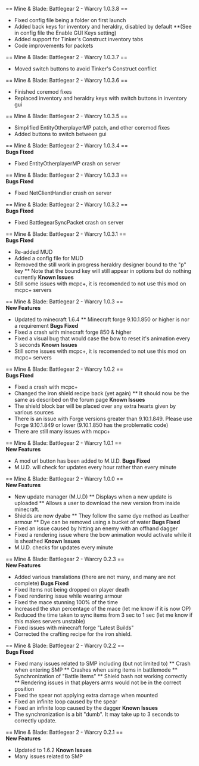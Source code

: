 == Mine & Blade: Battlegear 2 - Warcry 1.0.3.8 ==
* Fixed config file being a folder on first launch
* Added back keys for inventory and heraldry, disabled by default
**(See in config file the Enable GUI Keys setting)
* Added support for Tinker's Construct inventory tabs
* Code improvements for packets

== Mine & Blade: Battlegear 2 - Warcry 1.0.3.7 ==
* Moved switch buttons to avoid Tinker's Construct conflict

== Mine & Blade: Battlegear 2 - Warcry 1.0.3.6 ==  
* Finished coremod fixes
* Replaced inventory and heraldry keys with switch buttons in inventory gui

== Mine & Blade: Battlegear 2 - Warcry 1.0.3.5 ==  
* Simplified EntityOtherplayerMP patch, and other coremod fixes
* Added buttons to switch between gui

== Mine & Blade: Battlegear 2 - Warcry 1.0.3.4 ==  
**Bugs Fixed**
* Fixed EntityOtherplayerMP crash on server

== Mine & Blade: Battlegear 2 - Warcry 1.0.3.3 ==  
**Bugs Fixed**
* Fixed NetClientHandler crash on server

== Mine & Blade: Battlegear 2 - Warcry 1.0.3.2 ==  
**Bugs Fixed**
* Fixed BattlegearSyncPacket crash on server

== Mine & Blade: Battlegear 2 - Warcry 1.0.3.1 ==  
**Bugs Fixed**  
* Re-added MUD
* Added a config file for MUD
* Removed the still work in progress heraldry designer bound to the "p" key
** Note that the bound key will still appear in options but do nothing currently
**Known Issues**  
* Still some issues with mcpc+, it is recomended to not use this mod on mcpc+ servers

== Mine & Blade: Battlegear 2 - Warcry 1.0.3 ==  
**New Features**  
* Updated to minecraft 1.6.4
** Minecraft forge 9.10.1.850 or higher is nor a requirement
**Bugs Fixed**  
* Fixed a crash with minecraft forge 850 & higher
* Fixed a visual bug that would case the bow to reset it's animation every 3 seconds
**Known Issues**  
* Still some issues with mcpc+, it is recomended to not use this mod on mcpc+ servers

== Mine & Blade: Battlegear 2 - Warcry 1.0.2 ==  
**Bugs Fixed**  
* Fixed a crash with mcpc+
* Changed the iron shield recipe back (yet again)
** It should now be the same as described on the forum page
**Known Issues**  
* The shield block bar will be placed over any extra hearts given by various sources
* There is an issue with Forge versions greater than 9.10.1.849. Please use Forge 9.10.1.849 or lower (9.10.1.850 has the problematic code)
* There are still many issues with mcpc+

== Mine & Blade: Battlegear 2 - Warcry 1.0.1 ==  
**New Features**  
* A mod url button has been added to M.U.D.
**Bugs Fixed**  
* M.U.D. will check for updates every hour rather than every minute

== Mine & Blade: Battlegear 2 - Warcry 1.0.0 ==  
**New Features**  
* New update manager (M.U.D)
** Displays when a new update is uploaded
** Allows a user to download the new version from inside minecraft.
* Shields are now dyabe
** They follow the same dye method as Leather armour
** Dye can be removed using a bucket of water
**Bugs Fixed**
* Fixed an issue caused by hitting an enemy with an offhand dagger
* Fixed a rendering issue where the bow animation would activate while it is sheathed
**Known Issues**  
* M.U.D. checks for updates every minute

== Mine & Blade: Battlegear 2 - Warcry 0.2.3 ==  
**New Features**  
* Added various translations (there are not many, and many are not complete)
**Bugs Fixed**  
* Fixed Items not being dropped on player death
* Fixed rendering issue while wearing armour
* Fixed the mace stunning 100% of the time
* Increased the stun percentage of the mace (let me know if it is now OP)
* Reduced the time taken to sync items from 3 sec to 1 sec (let me know if this makes servers unstable)
* Fixed issues with minecraft forge "Latest Builds"
* Corrected the crafting recipe for the iron shield.

== Mine & Blade: Battlegear 2 - Warcry 0.2.2 ==  
**Bugs Fixed**  
* Fixed many issues related to SMP including (but not limited to)
** Crash when entering SMP
** Crashes when using items in battlemode
** Synchronization of "Battle Items"
** Shield bash not working correctly
** Rendering issues in that players arms would not be in the correct position
* Fixed the spear not applying extra damage when mounted
* Fixed an infinite loop caused by the spear
* Fixed an infinite loop caused by the dagger
**Known Issues**  
* The synchronization is a bit "dumb". It may take up to 3 seconds to correctly update.

== Mine & Blade: Battlegear 2 - Warcry 0.2.1 ==  
**New Features**  
* Updated to 1.6.2
**Known Issues**  
* Many issues related to SMP
